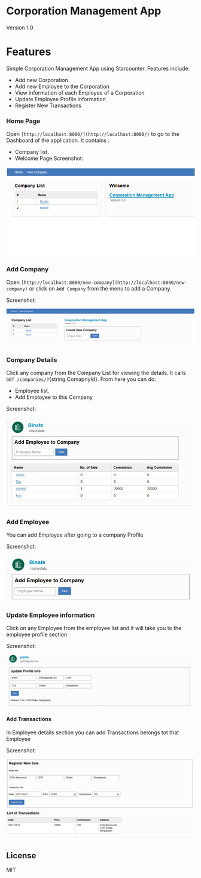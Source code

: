 # Corporation Management App
Version 1.0


Features
=========

Simple Corporation Management App using Starcounter. Features include:

- Add new Corporation
- Add new Employee to the Corporation
- View information of each Employee of a Corporation
- Update Employee Profile information
- Register New Transactions

### Home Page

Open `[http://localhost:8080/](http://localhost:8080/)` to go to the Dashboard of the application. It contains :
- Company list.
- Welcome Page
Screenshot:

![image](docs/home-page.png)

### Add Company
Open `[http://localhost:8080/new-company](http://localhost:8080/new-company)` or click on `Add Company` from the menu to add a Company.

Screenshot:

![image](docs/add-company.png)

### Company Details

Click any company from the Company List for viewing the details. It calls  `GET /companies/?`{string ComapnyId}. From here you can do:

- Employee list.
- Add Employee to this Company

Screenshot:

![image](docs/view-company.png)

### Add Employee

You can add Employee after going to a company Profile

Screenshot:

![image](docs/add-employee.png)

### Update Employee information

Click on any Employee from the employee list and it will take you to the employee profile section

Screenshot:

![image](docs/update-profile.png)

#### Add Transactions

In Employee details section you can add Transactions belongs tot that Employee

Screenshot:

![image](docs/employer-transaction-list.png)

## License

MIT
